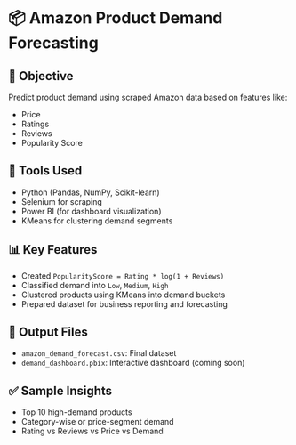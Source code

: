 
# 📦 Amazon Product Demand Forecasting

## 🧠 Objective
Predict product demand using scraped Amazon data based on features like:
- Price
- Ratings
- Reviews
- Popularity Score

## 🔧 Tools Used
- Python (Pandas, NumPy, Scikit-learn)
- Selenium for scraping
- Power BI (for dashboard visualization)
- KMeans for clustering demand segments

## 📊 Key Features
- Created `PopularityScore = Rating * log(1 + Reviews)`
- Classified demand into `Low`, `Medium`, `High`
- Clustered products using KMeans into demand buckets
- Prepared dataset for business reporting and forecasting

## 📁 Output Files
- `amazon_demand_forecast.csv`: Final dataset
- `demand_dashboard.pbix`: Interactive dashboard (coming soon)

## ✅ Sample Insights
- Top 10 high-demand products
- Category-wise or price-segment demand
- Rating vs Reviews vs Price vs Demand

